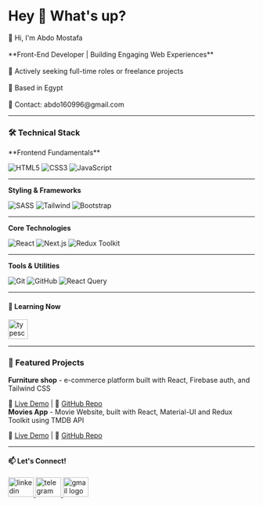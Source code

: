 <h1 align="left">Hey 👋 What's up?</h1>


<p align="left">👋 Hi, I'm Abdo Mostafa<br> <br> **Front-End Developer | Building Engaging Web Experiences** <br><br>🎯 Actively seeking full-time roles or freelance projects<br><br>📍 Based in Egypt  <br><br>📧 Contact: abdo160996@gmail.com</p>

---

<h3 align="left">🛠 Technical Stack</h3>
**Frontend Fundamentals** 

![HTML5](https://img.shields.io/badge/HTML5-242938?style=flat&logo=html5&logoColor=white)
![CSS3](https://img.shields.io/badge/CSS3-242938?style=flat&logo=css3&logoColor=white)
![JavaScript](https://img.shields.io/badge/JavaScript-242938?style=flat&logo=javascript&logoColor=yellow)

---

**Styling & Frameworks**  

![SASS](https://img.shields.io/badge/SASS-242938?style=flat&logo=sass&logoColor=white)
![Tailwind](https://img.shields.io/badge/Tailwind_CSS-242938?style=flat&logo=tailwind-css&logoColor=white)
![Bootstrap](https://img.shields.io/badge/Bootstrap-242938?style=flat&logo=bootstrap&logoColor=white)

---

**Core Technologies**  

![React](https://img.shields.io/badge/React-242938?style=flat&logo=react&logoColor=61DAFB)
![Next.js](https://img.shields.io/badge/Next.js-242938?style=flat&logo=next.js&logoColor=white)
![Redux Toolkit](https://img.shields.io/badge/Redux_Toolkit-242938?style=flat&logo=redux&logoColor=white)

---

**Tools & Utilities**  

![Git](https://img.shields.io/badge/Git-242938?style=flat&logo=git&logoColor=white)
![GitHub](https://img.shields.io/badge/GitHub-242938?style=flat&logo=github&logoColor=white)
![React Query](https://img.shields.io/badge/React_Query-242938?style=flat&logo=reactquery&logoColor=white)

---

<h4 align="left">🌱 Learning Now</h4>


<div align="left">
  <img src="https://skillicons.dev/icons?i=ts" height="40" alt="typescript logo"  />
</div>


---

### 💼 Featured Projects
**Furniture shop** - e-commerce platform built with React, Firebase auth, and Tailwind CSS <br>  

🔗 [Live Demo](https://furniture-ab.vercel.app/) | 📂 [GitHub Repo](https://github.com/abdo160996/furniture-shop)
<br> 
**Movies App** - Movie Website, built with React, Material-UI and Redux Toolkit using TMDB API <br>  

🔗 [Live Demo](cinematch-23.vercel.app/) | 📂 [GitHub Repo](https://github.com/abdo160996/cinematch)

---



<h4 align="left">📫 Let's Connect!</h4>



<div align="left">
  <a href="https://linkedin.com/in/abdoo-mostafa/" target="_blank">
    <img src="https://raw.githubusercontent.com/maurodesouza/profile-readme-generator/master/src/assets/icons/social/linkedin/default.svg" width="52" height="40" alt="linkedin logo"  />
  </a>
  <a href="https://t.me/abmo96" target="_blank">
    <img src="https://raw.githubusercontent.com/maurodesouza/profile-readme-generator/master/src/assets/icons/social/telegram/default.svg" width="52" height="40" alt="telegram logo"  />
  </a>
  <a href="mailto:abdo160996@gmail.com" target="_blank">
    <img src="https://raw.githubusercontent.com/maurodesouza/profile-readme-generator/master/src/assets/icons/social/gmail/default.svg" width="52" height="40" alt="gmail logo"  />
  </a>
</div>

###
